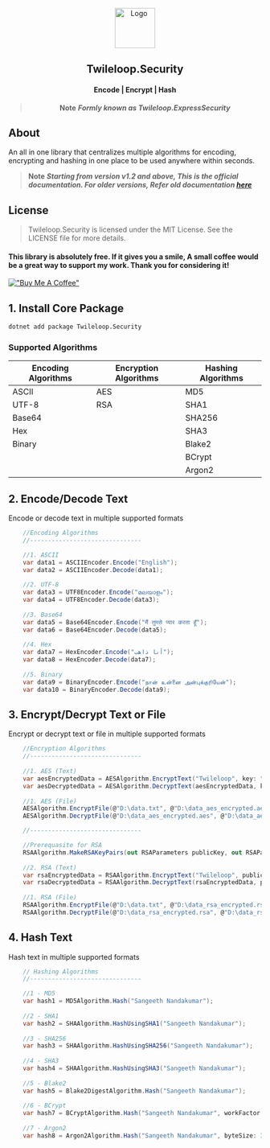 ﻿<!-- PROJECT LOGO -->
<br />
<div align="center">
  <a href="https://github.com/sangeethnandakumar/Twileloop.Security">
    <img src="https://iili.io/HUE81eI.png" alt="Logo" width="80" height="80">
  </a>

  <h2 align="center"> Twileloop.Security </h2>
  <h4 align="center"> Encode | Encrypt | Hash </h4>
  
  > **Note**
> ***Formly known as Twileloop.ExpressSecurity***
  
</div>

## About
An all in one library that centralizes multiple algorithms for encoding, encrypting and hashing in one place to be used anywhere within seconds.

> **Note**
> ***Starting from version v1.2 and above, This is the official documentation. For older versions, Refer old documentation <a href="https://github.com/sangeethnandakumar/Twileloop.Security/blob/master/README_Old.md">
    here
  </a>***

## License
> Twileloop.Security is licensed under the MIT License. See the LICENSE file for more details.

#### This library is absolutely free. If it gives you a smile, A small coffee would be a great way to support my work. Thank you for considering it!
[!["Buy Me A Coffee"](https://www.buymeacoffee.com/assets/img/custom_images/orange_img.png)](https://www.buymeacoffee.com/sangeethnanda)


## 1. Install Core Package
```bash
dotnet add package Twileloop.Security
```

### Supported Algorithms

| Encoding Algorithms | Encryption Algorithms | Hashing Algorithms
| ---      | ---       | ---
| ASCII | AES | MD5
| UTF-8 | RSA | SHA1
| Base64 | | SHA256
| Hex | | SHA3
| Binary | | Blake2
| | | BCrypt
| | | Argon2


## 2. Encode/Decode Text
Encode or decode text in multiple supported formats

```csharp
    //Encoding Algorithms
    //-------------------------------

    //1. ASCII
    var data1 = ASCIIEncoder.Encode("English");
    var data2 = ASCIIEncoder.Decode(data1);
    
    //2. UTF-8
    var data3 = UTF8Encoder.Encode("മലയാളം");
    var data4 = UTF8Encoder.Decode(data3);
    
    //3. Base64
    var data5 = Base64Encoder.Encode("मैं तुमसे प्यार करता हूँ");
    var data6 = Base64Encoder.Decode(data5);
    
    //4. Hex
    var data7 = HexEncoder.Encode("أنا ذاهب");
    var data8 = HexEncoder.Decode(data7);
    
    //5. Binary
    var data9 = BinaryEncoder.Encode("நான் உன்னை அன்புக்குரியேன்");
    var data10 = BinaryEncoder.Decode(data9);
```

## 3. Encrypt/Decrypt Text or File
Encrypt or decrypt text or file in multiple supported formats

```csharp
    //Encryption Algorithms
    //-------------------------------
    
    //1. AES (Text)
    var aesEncryptedData = AESAlgorithm.EncryptText("Twileloop", key: "1234", iv: "1234567890123456");
    var aesDecryptedData = AESAlgorithm.DecryptText(aesEncryptedData, key: "1234", iv: "1234567890123456");
    
    //1. AES (File)
    AESAlgorithm.EncryptFile(@"D:\data.txt", @"D:\data_aes_encrypted.aes", key: "1234", iv: "1234567890123456");
    AESAlgorithm.DecryptFile(@"D:\data_aes_encrypted.aes", @"D:\data_aes_decrypted.txt", key: "1234", iv: "1234567890123456");

    //-------------------------------

    //Prerequasite for RSA
    RSAAlgorithm.MakeRSAKeyPairs(out RSAParameters publicKey, out RSAParameters privateKey);
    
    //2. RSA (Text)    
    var rsaEncryptedData = RSAAlgorithm.EncryptText("Twileloop", publicKey);
    var rsaDecryptedData = RSAAlgorithm.DecryptText(rsaEncryptedData, privateKey);
    
    //1. RSA (File)
    RSAAlgorithm.EncryptFile(@"D:\data.txt", @"D:\data_rsa_encrypted.rsa", publicKey);
    RSAAlgorithm.DecryptFile(@"D:\data_rsa_encrypted.rsa", @"D:\data_rsa_decrypted.txt", privateKey);
```

## 4. Hash Text
Hash text in multiple supported formats

```csharp
    // Hashing Algorithms
    //-------------------------------

    //1 - MD5
    var hash1 = MD5Algorithm.Hash("Sangeeth Nandakumar");
    
    //2 - SHA1
    var hash2 = SHAAlgorithm.HashUsingSHA1("Sangeeth Nandakumar");
    
    //3 - SHA256 
    var hash3 = SHAAlgorithm.HashUsingSHA256("Sangeeth Nandakumar");
    
    //4 - SHA3 
    var hash4 = SHAAlgorithm.HashUsingSHA3("Sangeeth Nandakumar");
    
    //5 - Blake2 
    var hash5 = Blake2DigestAlgorithm.Hash("Sangeeth Nandakumar");
    
    //6 - BCrypt 
    var hash7 = BCryptAlgorithm.Hash("Sangeeth Nandakumar", workFactor: 11);
    
    //7 - Argon2
    var hash8 = Argon2Algorithm.Hash("Sangeeth Nandakumar", byteSize: 32, iterations: 1, memorySizeKB: 4096, degreeOfParallelism: 1);
```
